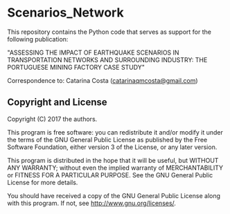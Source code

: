 # Scenarios_Network

This repository contains the Python code that serves as support for the following publication:

"ASSESSING THE IMPACT OF EARTHQUAKE SCENARIOS IN TRANSPORTATION NETWORKS AND SURROUNDING INDUSTRY: THE PORTUGUESE MINING FACTORY CASE STUDY"

Correspondence to: Catarina Costa (catarinaqmcosta@gmail.com)



## Copyright and License

Copyright (C) 2017 the authors.

This program is free software: you can redistribute it and/or modify it under the terms of the GNU General Public License as published by the Free Software Foundation, either version 3 of the License, or any later version.

This program is distributed in the hope that it will be useful, but WITHOUT ANY WARRANTY; without even the implied warranty of MERCHANTABILITY or FITNESS FOR A PARTICULAR PURPOSE. See the GNU General Public License for more details.

You should have received a copy of the GNU General Public License along with this program. If not, see http://www.gnu.org/licenses/.
